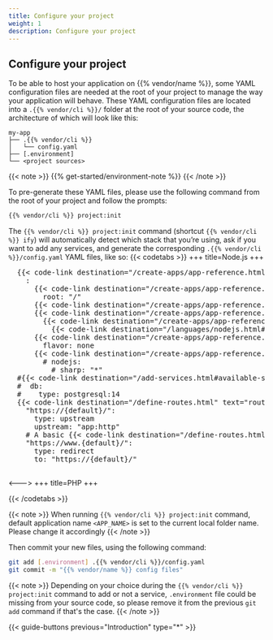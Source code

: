 ```yaml
---
title: Configure your project
weight: 1
description: Configure your project
---
```


## Configure your project

To be able to host your application on {{% vendor/name %}}, some YAML configuration files are needed at the root of your project to manage the way your application will behave.
These YAML configuration files are located into a `.{{% vendor/cli %}}/` folder at the root of your source code, the architecture of which will look like this:
```
my-app
├── .{{% vendor/cli %}}
│   └── config.yaml
├── [.environment]
└── <project sources>
```

{{< note >}}
{{% get-started/environment-note %}}
{{< /note >}}

To pre-generate these YAML files, please use the following command from the root of your project and follow the prompts:
```bash {location="Terminal"}
{{% vendor/cli %}} project:init
```

The `{{% vendor/cli %}} project:init` command (shortcut `{{% vendor/cli %}} ify`) will automatically detect which stack that you’re using, ask if you want to add any services, and generate the corresponding `.{{% vendor/cli %}}/config.yaml` YAML files, like so:
{{< codetabs >}}
+++
title=Node.js
+++
  <pre>
  {{< code-link destination="/create-apps/app-reference.html" text="applications:" title="Complete list of all available properties" >}}
    <APP_NAME>:
      {{< code-link destination="/create-apps/app-reference.html#source" text="source" title="Application source code directory. Click for more information" >}}:
        root: "/"
      {{< code-link destination="/create-apps/app-reference.html#types" text="type" title="The runtime the application uses. Click to see the complete list of available runtimes." >}}: "<runtime>:<version>"
      {{< code-link destination="/create-apps/app-reference.html#types" text="web" title="The web key configures the web server running in front of your app. Click for more information." >}}:
        {{< code-link destination="/create-apps/app-reference.html#web-commands" text="commands" title="Commands are run once after deployment to start the application process. Click for more information." >}}:
          {{< code-link destination="/languages/nodejs.html#4-start-your-app" text="start" title="The command to launch your app. If it terminates, it’s restarted immediately. You can use the $PORT or the $SOCKET environment variable depending on the socket family of your upstream. Click for more information." >}}: "// (optional) command to start Node server"
      {{< code-link destination="/create-apps/app-reference.html#build" text="build" title="Specifies a default set of build tasks to run. Flavors are language-specific. Click for more information" >}}:
        flavor: none
      {{< code-link destination="/create-apps/app-reference.html#web-commands" text="dependencies" title="Installs global dependencies as part of the build process. They’re independent of your app’s dependencies and are available in the PATH during the build process and in the runtime environment. They’re installed before the build hook runs using a package manager for the language. Click for more information." >}}:
        # nodejs:
          # sharp: "*"
  #{{< code-link destination="/add-services.html#available-services" text="services" title="Click to get Full list of available services." >}}:
  #  db:
  #    type: postgresql:14
  {{< code-link destination="/define-routes.html" text="routes" title="Each route describes how an incoming URL is going to be processed. Click for more information" >}}:
    "https://{default}/":
      type: upstream
      upstream: "app:http"
    # A basic {{< code-link destination="/define-routes.html#basic-redirect-definition" text="redirect definition" title="Click for more information on basic redirect definition." >}}
    "https://www.{default}/":
      type: redirect
      to: "https://{default}/"
  </pre>

<--->
+++
title=PHP
+++

{{< /codetabs >}}

{{< note >}}
When running ``{{% vendor/cli %}} project:init`` command, default application name `<APP_NAME>` is set to the current local folder name. Please change it accordingly
{{< /note >}}

Then commit your new files, using the following command:

```bash {location="Terminal"}
git add [.environment] .{{% vendor/cli %}}/config.yaml
git commit -m "{{% vendor/name %}} config files"
```

[//]: # (TODO not sure that .environment would be generated each time we use project:init)
{{< note >}}
Depending on your choice during the ``{{% vendor/cli %}} project:init`` command to add or not a service, ``.environment`` file could be missing from your source code, so please remove it from the previous `git add` command if that's the case.
{{< /note >}}

{{< guide-buttons previous="Introduction" type="*" >}}
